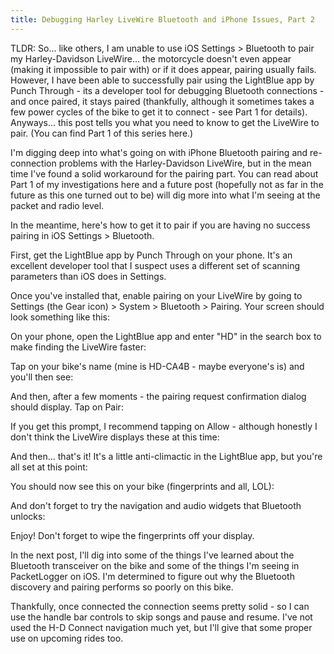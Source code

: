 ```yaml
---
title: Debugging Harley LiveWire Bluetooth and iPhone Issues, Part 2
---
```


TLDR: So... like others, I am unable to use iOS Settings > Bluetooth to pair my Harley-Davidson LiveWire... the motorcycle doesn't even appear (making it impossible to pair with) or if it does appear, pairing usually fails. However, I have been able to successfully pair using the LightBlue app by Punch Through - its a developer tool for debugging Bluetooth connections - and once paired, it stays paired (thankfully, although it sometimes takes a few power cycles of the bike to get it to connect - see Part 1 for details). Anyways... this post tells you what you need to know to get the LiveWire to pair. (You can find Part 1 of this series here.)



I'm digging deep into what's going on with iPhone Bluetooth pairing and re-connection problems with the Harley-Davidson LiveWire, but in the mean time I've found a solid workaround for the pairing part. You can read about Part 1 of my investigations here and a future post (hopefully not as far in the future as this one turned out to be) will dig more into what I'm seeing at the packet and radio level.



In the meantime, here's how to get it to pair if you are having no success pairing in iOS Settings > Bluetooth.



First, get the LightBlue app by Punch Through on your phone. It's an excellent developer tool that I suspect uses a different set of scanning parameters than iOS does in Settings.







Once you've installed that, enable pairing on your LiveWire by going to Settings (the Gear icon) > System > Bluetooth > Pairing. Your screen should look something like this:







On your phone, open the LightBlue app and enter "HD" in the search box to make finding the LiveWire faster:







Tap on your bike's name (mine is HD-CA4B - maybe everyone's is) and you'll then see:







And then, after a few moments - the pairing request confirmation dialog should display. Tap on Pair:







If you get this prompt, I recommend tapping on Allow - although honestly I don't think the LiveWire displays these at this time:







And then... that's it! It's a little anti-climactic in the LightBlue app, but you're all set at this point:







You should now see this on your bike (fingerprints and all, LOL):







And don't forget to try the navigation and audio widgets that Bluetooth unlocks:







Enjoy! Don't forget to wipe the fingerprints off your display.



In the next post, I'll dig into some of the things I've learned about the Bluetooth transceiver on the bike and some of the things I'm seeing in PacketLogger on iOS. I'm determined to figure out why the Bluetooth discovery and pairing performs so poorly on this bike.



Thankfully, once connected the connection seems pretty solid - so I can use the handle bar controls to skip songs and pause and resume. I've not used the H-D Connect navigation much yet, but I'll give that some proper use on upcoming rides too.

